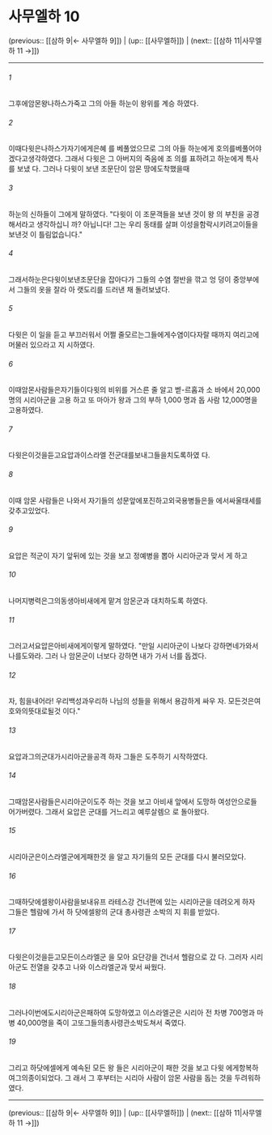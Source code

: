 # 사무엘하 10

(previous:: [[삼하 9|← 사무엘하 9]]) | (up:: [[사무엘하]]) | (next:: [[삼하 11|사무엘하 11 →]])

***




###### 1 

그후에암몬왕나하스가죽고 그의 아들 하눈이 왕위를 계승 하였다. 



###### 2 

이때다윗은나하스가자기에게은혜 를 베풀었으므로 그의 아들 하눈에게 호의를베풀어야겠다고생각하였다. 그래서 다윗은 그 아버지의 죽음에 조 의를 표하려고 하눈에게 특사를 보냈 다. 그러나 다윗이 보낸 조문단이 암몬 땅에도착했을때 



###### 3 

하눈의 신하들이 그에게 말하였다. "다윗이 이 조문객들을 보낸 것이 왕 의 부친을 공경해서라고 생각하십니 까? 아닙니다! 그는 우리 동태를 살펴 이성을함락시키려고이들을보낸것 이 틀림없습니다." 



###### 4 

그래서하눈은다윗이보낸조문단을 잡아다가 그들의 수염 절반을 깎고 엉 덩이 중앙부에서 그들의 옷을 잘라 아 랫도리를 드러낸 채 돌려보냈다. 



###### 5 

다윗은 이 일을 듣고 부끄러워서 어쩔 줄모르는그들에게수염이다자랄 때까지 여리고에 머물러 있으라고 지 시하였다. 



###### 6 

이때암몬사람들은자기들이다윗의 비위를 거스른 줄 알고 벧-르홉과 소 바에서 20,000명의 시리아군을 고용 하고 또 마아가 왕과 그의 부하 1,000 명과 돕 사람 12,000명을 고용하였다. 



###### 7 

다윗은이것을듣고요압과이스라엘 전군대를보내그들을치도록하였 다. 



###### 8 

이때 암몬 사람들은 나와서 자기들의 성문앞에포진하고외국용병들은들 에서싸울태세를갖추고있었다. 



###### 9 

요압은 적군이 자기 앞뒤에 있는 것을 보고 정예병을 뽑아 시리아군과 맞서 게 하고 



###### 10 

나머지병력은그의동생아비새에게 맡겨 암몬군과 대치하도록 하였다. 



###### 11 

그러고서요압은아비새에게이렇게 말하였다. "만일 시리아군이 나보다 강하면네가와서나를도와라. 그러 나 암몬군이 너보다 강하면 내가 가서 너를 돕겠다. 



###### 12 

자, 힘을내어라! 우리백성과우리하 나님의 성들을 위해서 용감하게 싸우 자. 모든것은여호와의뜻대로될것 이다." 



###### 13 

요압과그의군대가시리아군을공격 하자 그들은 도주하기 시작하였다. 



###### 14 

그때암몬사람들은시리아군이도주 하는 것을 보고 아비새 앞에서 도망하 여성안으로들어가버렸다. 그래서 요압은 군대를 거느리고 예루살렘으 로 돌아왔다. 



###### 15 

시리아군은이스라엘군에게패한것 을 알고 자기들의 모든 군대를 다시 불러모았다. 



###### 16 

그때하닷에셀왕이사람을보내유프 라테스강 건너편에 있는 시리아군을 데려오게 하자 그들은 헬람에 가서 하 닷에셀왕의 군대 총사령관 소박의 지 휘를 받았다. 



###### 17 

다윗은이것을듣고모든이스라엘군 을 모아 요단강을 건너서 헬람으로 갔 다. 그러자 시리아군도 전열을 갖추고 나와 이스라엘군과 맞서 싸웠다. 



###### 18 

그러나이번에도시리아군은패하여 도망하였고 이스라엘군은 시리아 전 차병 700명과 마병 40,000명을 죽이 고또그들의총사령관소박도쳐서 죽였다. 



###### 19 

그리고 하닷에셀에게 예속된 모든 왕 들은 시리아군이 패한 것을 보고 다윗 에게항복하여그의종이되었다. 그 래서 그 후부터는 시리아 사람이 암몬 사람을 돕는 것을 두려워하였다.

***

(previous:: [[삼하 9|← 사무엘하 9]]) | (up:: [[사무엘하]]) | (next:: [[삼하 11|사무엘하 11 →]])
